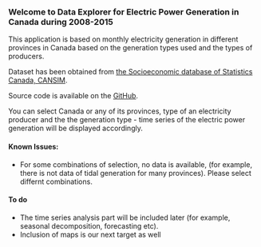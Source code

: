 ### Welcome to Data Explorer for Electric Power Generation in Canada during 2008-2015

This application is based on monthly electricity generation in different provinces in Canada based on the generation types used and the types of producers.

Dataset has been obtained from [the Socioeconomic database of Statistics Canada, CANSIM](http://www5.statcan.gc.ca/cansim/a26?lang=eng&retrLang=eng&id=1270002&&pattern=&stByVal=1&p1=1&p2=31&tabMode=dataTable&csid=).

Source code is available on the [GitHub](https://github.com/zamanbd/Developing-Data-Products-Shiny.git).

You can select Canada or any of its provinces, type of an electricity producer and the the generation type - time series of the electric power generation will be displayed accordingly. 

#### Known Issues:
- For some combinations of selection, no data is available, (for example, there is not data of tidal generation for many provinces). Please select differnt combinations.

#### To do

- The time series analysis part will be included later (for example, seasonal decomposition, forecasting etc).
- Inclusion of maps is our next target as well
